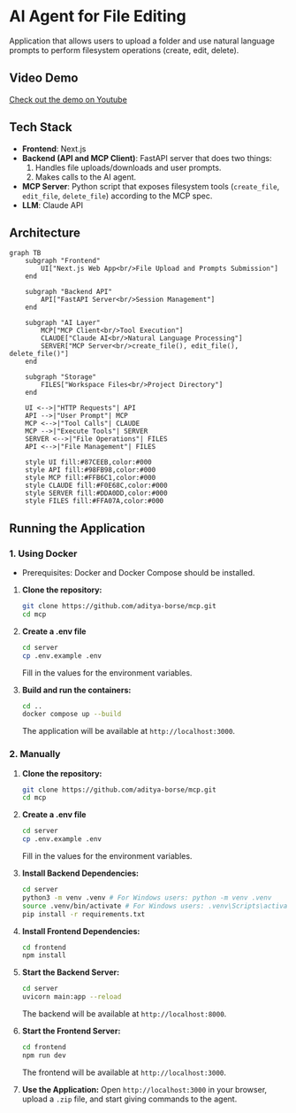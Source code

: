 # AI Agent for File Editing

Application that allows users to upload a folder and use natural language prompts to perform filesystem operations (create, edit, delete). 

## Video Demo 
[Check out the demo on Youtube](https://youtu.be/XFnAwdAtG_k)

## Tech Stack

*   **Frontend**: Next.js
*   **Backend (API and MCP Client)**: FastAPI server that does two things:
    1.  Handles file uploads/downloads and user prompts.
    2.  Makes calls to the AI agent.
*   **MCP Server**: Python script that exposes filesystem tools (`create_file`, `edit_file`, `delete_file`) according to the MCP spec.
*   **LLM**: Claude API


## Architecture 

```mermaid
graph TB
    subgraph "Frontend"
        UI["Next.js Web App<br/>File Upload and Prompts Submission"]
    end
    
    subgraph "Backend API"
        API["FastAPI Server<br/>Session Management"]
    end
    
    subgraph "AI Layer"
        MCP["MCP Client<br/>Tool Execution"]
        CLAUDE["Claude AI<br/>Natural Language Processing"]
        SERVER["MCP Server<br/>create_file(), edit_file(), delete_file()"]
    end
    
    subgraph "Storage"
        FILES["Workspace Files<br/>Project Directory"]
    end
    
    UI <-->|"HTTP Requests"| API
    API -->|"User Prompt"| MCP
    MCP <-->|"Tool Calls"| CLAUDE
    MCP -->|"Execute Tools"| SERVER
    SERVER <-->|"File Operations"| FILES
    API <-->|"File Management"| FILES
    
    style UI fill:#87CEEB,color:#000
    style API fill:#98FB98,color:#000
    style MCP fill:#FFB6C1,color:#000
    style CLAUDE fill:#F0E68C,color:#000
    style SERVER fill:#DDA0DD,color:#000
    style FILES fill:#FFA07A,color:#000
```

## Running the Application

### 1. Using Docker

- Prerequisites: Docker and Docker Compose should be installed.

1.  **Clone the repository:**
    ```bash
    git clone https://github.com/aditya-borse/mcp.git
    cd mcp
    ```

2.  **Create a .env file**
    ```bash
    cd server
    cp .env.example .env
    ```
    Fill in the values for the environment variables.

3.  **Build and run the containers:**
    ```bash
    cd ..
    docker compose up --build
    ```
    The application will be available at `http://localhost:3000`.

### 2. Manually 

1.  **Clone the repository:**
    ```bash
    git clone https://github.com/aditya-borse/mcp.git
    cd mcp
    ```

2.  **Create a .env file**
    ```bash
    cd server
    cp .env.example .env
    ```
    Fill in the values for the environment variables.

3.  **Install Backend Dependencies:**
    ```bash
    cd server
    python3 -m venv .venv # For Windows users: python -m venv .venv
    source .venv/bin/activate # For Windows users: .venv\Scripts\activate
    pip install -r requirements.txt
    ```

4.  **Install Frontend Dependencies:**
    ```bash
    cd frontend
    npm install
    ```

5.  **Start the Backend Server:**
    ```bash
    cd server
    uvicorn main:app --reload
    ```
    The backend will be available at `http://localhost:8000`.

6.  **Start the Frontend Server:**
    ```bash
    cd frontend
    npm run dev
    ```
    The frontend will be available at `http://localhost:3000`.

7.  **Use the Application:**
    Open `http://localhost:3000` in your browser, upload a `.zip` file, and start giving commands to the agent.